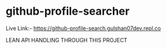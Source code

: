 # github-profile-searcher


Live Link:- https://github-profile-search.gulshan07dev.repl.co

LEAN API HANDLING THROUGH THIS PROJECT
